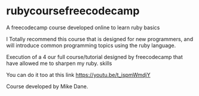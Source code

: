 # rubycoursefreecodecamp
A freecodecamp course developed online to learn ruby basics

I Totally recommend this course that is designed for new programmers, and will introduce common programming topics using the ruby language.

Execution of a 4 our full course/tutorial designed by freecodecamp that have allowed me to sharpen my ruby. skills 

You can do it too at this link https://youtu.be/t_ispmWmdjY  

Course developed by Mike Dane.

